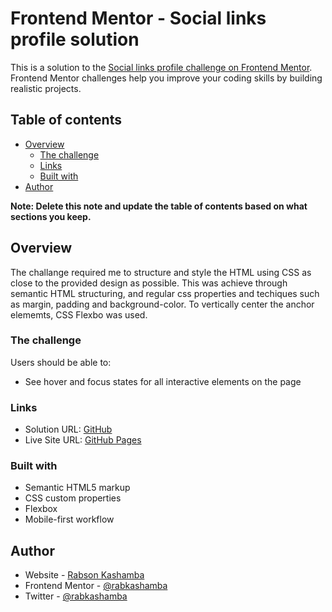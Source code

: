 # Frontend Mentor - Social links profile solution

This is a solution to the [Social links profile challenge on Frontend Mentor](https://www.frontendmentor.io/challenges/social-links-profile-UG32l9m6dQ). Frontend Mentor challenges help you improve your coding skills by building realistic projects. 

## Table of contents

- [Overview](#overview)
  - [The challenge](#the-challenge)
  - [Links](#links)
  - [Built with](#built-with)
- [Author](#author)

**Note: Delete this note and update the table of contents based on what sections you keep.**

## Overview

  The challange required me to  structure and style the HTML using CSS as close to the provided design as possible. This was achieve through semantic HTML structuring, and regular css properties and techiques such as margin, padding and background-color. To vertically center the anchor elememts, CSS Flexbo was used.

### The challenge

Users should be able to:

- See hover and focus states for all interactive elements on the page


### Links

- Solution URL: [GitHub](https://github.com/rabkashamba/social-links-profile)
- Live Site URL: [GitHub Pages](https://rabkashamba.github.io/social-links-profile/)


### Built with

- Semantic HTML5 markup
- CSS custom properties
- Flexbox
- Mobile-first workflow

## Author

- Website - [Rabson Kashamba](https://www.freecodecamp.org/rabkashamba)
- Frontend Mentor - [@rabkashamba](https://www.frontendmentor.io/profile/rabkashamba)
- Twitter - [@rabkashamba](https://www.twitter.com/rabkashamba)
